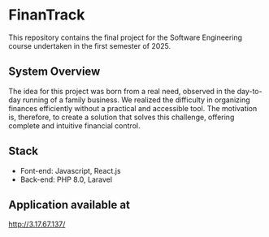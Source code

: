 # FinanTrack 
This repository contains the final project for the Software Engineering course undertaken in the first semester of 2025. 

## System Overview
The idea for this project was born from a real need, observed in the day-to-day running of a family business. We realized the difficulty in organizing finances efficiently without a practical and accessible tool. The motivation is, therefore, to create a solution that solves this challenge, offering complete and intuitive financial control.

## Stack
- Font-end: Javascript, React.js
- Back-end: PHP 8.0, Laravel

## Application available at
http://3.17.67.137/
